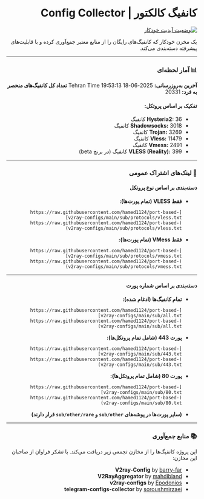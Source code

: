 <div dir="rtl">

# کانفیگ کالکتور | Config Collector

[![وضعیت آپدیت خودکار](https://github.com/hamed1124/port-based-v2ray-configs/actions/workflows/main.yml/badge.svg)](https://github.com/hamed1124/port-based-v2ray-configs/actions/workflows/main.yml)

یک مخزن خودکار که کانفیگ‌های رایگان را از منابع معتبر جمع‌آوری کرده و با قابلیت‌های پیشرفته دسته‌بندی می‌کند.

---

### 📊 آمار لحظه‌ای

<!-- STATS_START -->
**آخرین به‌روزرسانی:** 2025-06-18 19:53:13 Tehran Time
**تعداد کل کانفیگ‌های منحصر به فرد:** 20331

#### تفکیک بر اساس پروتکل:
- **Hysteria2:** 36 کانفیگ
- **Shadowsocks:** 3018 کانفیگ
- **Trojan:** 3269 کانفیگ
- **Vless:** 11479 کانفیگ
- **Vmess:** 2491 کانفیگ
- **VLESS (Reality):** 399 کانفیگ (در برنچ beta)
<!-- STATS_END -->

---

### 🚀 لینک‌های اشتراک عمومی

#### دسته‌بندی بر اساس نوع پروتکل

- **فقط VLESS (تمام پورت‌ها):**
  ```
  [https://raw.githubusercontent.com/hamed1124/port-based-v2ray-configs/main/sub/protocols/vless.txt](https://raw.githubusercontent.com/hamed1124/port-based-v2ray-configs/main/sub/protocols/vless.txt)
  ```
- **فقط VMess (تمام پورت‌ها):**
  ```
  [https://raw.githubusercontent.com/hamed1124/port-based-v2ray-configs/main/sub/protocols/vmess.txt](https://raw.githubusercontent.com/hamed1124/port-based-v2ray-configs/main/sub/protocols/vmess.txt)
  ```

---

#### دسته‌بندی بر اساس شماره پورت

- **تمام کانفیگ‌ها (ادغام شده):**
  ```
  [https://raw.githubusercontent.com/hamed1124/port-based-v2ray-configs/main/sub/all.txt](https://raw.githubusercontent.com/hamed1124/port-based-v2ray-configs/main/sub/all.txt)
  ```
- **پورت 443 (شامل تمام پروتکل‌ها):**
  ```
  [https://raw.githubusercontent.com/hamed1124/port-based-v2ray-configs/main/sub/443.txt](https://raw.githubusercontent.com/hamed1124/port-based-v2ray-configs/main/sub/443.txt)
  ```
- **پورت 80 (شامل تمام پروتکل‌ها):**
  ```
  [https://raw.githubusercontent.com/hamed1124/port-based-v2ray-configs/main/sub/80.txt](https://raw.githubusercontent.com/hamed1124/port-based-v2ray-configs/main/sub/80.txt)
  ```
- **(سایر پورت‌ها در پوشه‌های `sub/other` و `sub/other/rare` قرار دارند)**

---

### 📚 منابع جمع‌آوری

این پروژه کانفیگ‌ها را از مخازن تجمعی زیر دریافت می‌کند. با تشکر فراوان از صاحبان این مخازن:

- **V2ray-Config** by [barry-far](https://github.com/barry-far/V2ray-Config)
- **V2RayAggregator** by [mahdibland](https://github.com/mahdibland/V2RayAggregator)
- **v2ray-configs** by [Epodonios](https://github.com/Epodonios/v2ray-configs)
- **telegram-configs-collector** by [soroushmirzaei](https://github.com/soroushmirzaei/telegram-configs-collector)

</div>

